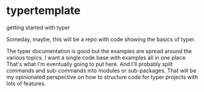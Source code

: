 # typertemplate

getting started with typer

Someday, maybe, this will be a repo with code showing the basics of typer.

The typer documentation is good but the examples are spread around the various topics.
I want a single code base with examples all in one place.
That's what I'm eventually going to put here.
And I'll probably split commands and sub-commands into modules or sub-packages.
That will be my opinionated perspective on how to structure code for typer projects with lots of features.
